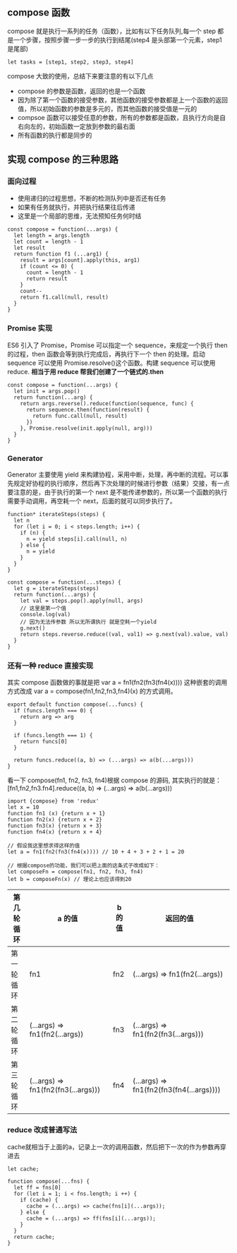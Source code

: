 ## compose 函数

compose 就是执行一系列的任务（函数），比如有以下任务队列,每一个 step 都是一个步骤，按照步骤一步一步的执行到结尾(step4 是头部第一个元素，step1 是尾部)

```tsx
let tasks = [step1, step2, step3, step4]
```

compose 大致的使用，总结下来要注意的有以下几点

- compose 的参数是函数，返回的也是一个函数
- 因为除了第一个函数的接受参数，其他函数的接受参数都是上一个函数的返回值，所以初始函数的参数是多元的，而其他函数的接受值是一元的
- compsoe 函数可以接受任意的参数，所有的参数都是函数，且执行方向是自右向左的，初始函数一定放到参数的最右面
- 所有函数的执行都是同步的

## 实现 compose 的三种思路

### 面向过程

- 使用递归的过程思想，不断的检测队列中是否还有任务
- 如果有任务就执行，并把执行结果往后传递
- 这里是一个局部的思维，无法预知任务何时结

```tsx
const compose = function(...args) {
  let length = args.length
  let count = length - 1
  let result
  return function f1 (...arg1) {
    result = args[count].apply(this, arg1)
    if (count <= 0) {
      count = length - 1
      return result
    }
    count--
    return f1.call(null, result)
  }
}
```

### Promise 实现

ES6 引入了 Promise，Promise 可以指定一个 sequence，来规定一个执行 then 的过程，then 函数会等到执行完成后，再执行下一个 then 的处理。启动 sequence 可以使用
Promise.resolve()这个函数。构建 sequence 可以使用 reduce.
**相当于用 reduce 帮我们创建了一个链式的.then**

```tsx
const compose = function(...args) {
  let init = args.pop()
  return function(...arg) {
    return args.reverse().reduce(function(sequence, func) {
      return sequence.then(function(result) {
        return func.call(null, result)
      })
    }, Promise.resolve(init.apply(null, arg)))
  }
}
```

### Generator

Generator 主要使用 yield 来构建协程，采用中断，处理，再中断的流程。可以事先规定好协程的执行顺序，然后再下次处理的时候进行参数（结果）交接，有一点要注意的是，由于执行的第一个 next 是不能传递参数的，所以第一个函数的执行需要手动调用，再空耗一个 next，后面的就可以同步执行了。

```tsx
function* iterateSteps(steps) {
  let n
  for (let i = 0; i < steps.length; i++) {
    if (n) {
      n = yield steps[i].call(null, n)
    } else {
      n = yield
    }
  }
}

const compose = function(...steps) {
  let g = iterateSteps(steps)
  return function(...args) {
    let val = steps.pop().apply(null, args)
    // 这里是第一个值
    console.log(val)
    // 因为无法传参数 所以无所谓执行 就是空耗一个yield
    g.next()
    return steps.reverse.reduce((val, val1) => g.next(val).value, val)
  }
}
```

### 还有一种 reduce 直接实现

其实 compose 函数做的事就是把 var a = fn1(fn2(fn3(fn4(x)))) 这种嵌套的调用方式改成 var a = compose(fn1,fn2,fn3,fn4)(x) 的方式调用。

```tsx
export default function compose(...funcs) {
  if (funcs.length === 0) {
    return arg => arg
  }

  if (funcs.length === 1) {
    return funcs[0]
  }

  return funcs.reduce((a, b) => (...args) => a(b(...args)))
}

```

看一下 compose(fn1, fn2, fn3, fn4)根据 compose 的源码, 其实执行的就是： [fn1,fn2,fn3.fn4].reduce((a, b) => (...args) => a(b(...args)))

```tsx
import {compose} from 'redux'
let x = 10
function fn1 (x) {return x + 1}
function fn2(x) {return x + 2}
function fn3(x) {return x + 3}
function fn4(x) {return x + 4}

// 假设我这里想求得这样的值
let a = fn1(fn2(fn3(fn4(x)))) // 10 + 4 + 3 + 2 + 1 = 20

// 根据compose的功能，我们可以把上面的这条式子改成如下：
let composeFn = compose(fn1, fn2, fn3, fn4)
let b = composeFn(x) // 理论上也应该得到20

```

| 第几轮循环 | a 的值                              | b 的值 | 返回的值                                 |
| ---------- | ----------------------------------- | ------ | ---------------------------------------- |
| 第一轮循环 | fn1                                 | fn2    | (...args) => fn1(fn2(...args))           |
| 第二轮循环 | (...args) => fn1(fn2(...args))      | fn3    | (...args) => fn1(fn2(fn3(...args)))      |
| 第三轮循环 | (...args) => fn1(fn2(fn3(...args))) | fn4    | (...args) => fn1(fn2(fn3(fn4(...args)))) |


### reduce 改成普通写法

cache就相当于上面的a，记录上一次的调用函数，然后把下一次的作为参数再穿进去
```tsx
let cache;

function compose(...fns) {
  let ff = fns[0]
  for (let i = 1; i < fns.length; i ++) {
    if (cache) {
      cache = (...args) => cache(fns[i](...args));
    } else {
      cache = (...args) => ff(fns[i](...args));
    }
  }
  return cache;  
}
```